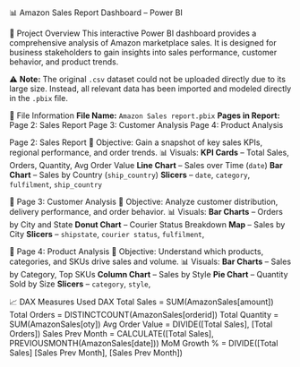 📊 Amazon Sales Report Dashboard – Power BI

📁 Project Overview
This interactive Power BI dashboard provides a comprehensive analysis of Amazon marketplace sales. 
It is designed for business stakeholders to gain insights into sales performance, customer behavior, and product trends.

 ⚠️ **Note:** The original `.csv` dataset could not be uploaded directly due to its large size. 
 Instead, all relevant data has been imported and modeled directly in the `.pbix` file.

 🧱 File Information
 **File Name:** `Amazon Sales report.pbix`
 **Pages in Report:**
   Page 2: Sales Report
   Page 3: Customer Analysis
   Page 4: Product Analysis

 Page 2: Sales Report
🎯 Objective:
Gain a snapshot of key sales KPIs, regional performance, and order trends.
 📊 Visuals:
 **KPI Cards** – Total Sales, Orders, Quantity, Avg Order Value
 **Line Chart** – Sales over Time (`date`)
 **Bar Chart** – Sales by Country (`ship_country`)
 **Slicers** – `date`, `category`, `fulfilment`, `ship_country`

 🔹 Page 3: Customer Analysis
 🎯 Objective:
Analyze customer distribution, delivery performance, and order behavior.
 📊 Visuals:
 **Bar Charts** – Orders by City and State
 **Donut Chart** – Courier Status Breakdown
 **Map** – Sales by City
 **Slicers** – `shipstate`, `courier status`, `fulfilment`, 

 🔹 Page 4: Product Analysis
 🎯 Objective:
Understand which products, categories, and SKUs drive sales and volume.
 📊 Visuals:
 **Bar Charts** – Sales by Category, Top SKUs
 **Column Chart** – Sales by Style
 **Pie Chart** – Quantity Sold by Size
 **Slicers** – `category`, `style`,

📈 DAX Measures Used
DAX
Total Sales = SUM(AmazonSales[amount])
Total Orders = DISTINCTCOUNT(AmazonSales[orderid])
Total Quantity = SUM(AmazonSales[oty])
Avg Order Value = DIVIDE([Total Sales], [Total Orders])
Sales Prev Month = CALCULATE([Total Sales], PREVIOUSMONTH(AmazonSales[date]))
MoM Growth % = DIVIDE([Total Sales]  [Sales Prev Month], [Sales Prev Month])

